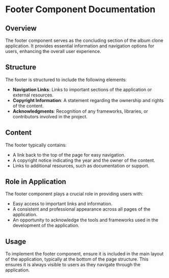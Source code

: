 # Footer Component Documentation

## Overview
The footer component serves as the concluding section of the album clone application. It provides essential information and navigation options for users, enhancing the overall user experience.

## Structure
The footer is structured to include the following elements:
- **Navigation Links**: Links to important sections of the application or external resources.
- **Copyright Information**: A statement regarding the ownership and rights of the content.
- **Acknowledgments**: Recognition of any frameworks, libraries, or contributors involved in the project.

## Content
The footer typically contains:
- A link back to the top of the page for easy navigation.
- A copyright notice indicating the year and the owner of the content.
- Links to additional resources, such as documentation or support.

## Role in Application
The footer component plays a crucial role in providing users with:
- Easy access to important links and information.
- A consistent and professional appearance across all pages of the application.
- An opportunity to acknowledge the tools and frameworks used in the development of the application.

## Usage
To implement the footer component, ensure it is included in the main layout of the application, typically at the bottom of the page structure. This ensures it is always visible to users as they navigate through the application.